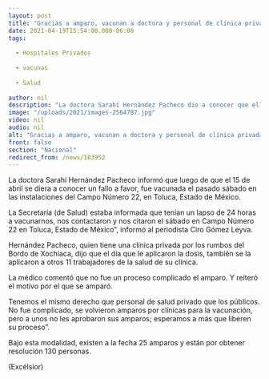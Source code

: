 ```yaml
---
layout: post
title: "Gracias a amparo, vacunan a doctora y personal de clínica privada"
date: 2021-04-19T15:54:00.000-06:00
tags:
  
  - Hospitales Privados
  
  - vacunas
  
  - Salud
  
author: nil
description: "La doctora Sarahí Hernández Pacheco dio a conocer que ella junto con otras 11 personas fueron vacunadas el sábado; esperan resolución 130 personas"
image: "/uploads/2021/images-2564787.jpg"
video: nil
audio: nil
alt: "Gracias a amparo, vacunan a doctora y personal de clínica privada"
front: false
section: "Nacional"
redirect_from: /news/183952
---
```


La doctora Sarahí Hernández Pacheco informó que luego de que el 15 de abril se diera a conocer un fallo a favor, fue vacunada el pasado sábado en las instalaciones del Campo Número 22, en Toluca, Estado de México.

La Secretaría (de Salud) estaba informada que tenían un lapso de 24 horas a vacunarnos, nos contactaron  y nos citaron el sábado en Campo Número 22 en Toluca, Estado de México”, informó al periodista Ciro Gómez Leyva.

Hernández Pacheco, quien tiene una clínica privada por los rumbos del Bordo de Xochiaca, dijo que el día que le aplicaron la dosis, también se la aplicaron a otros 11 trabajadores de la salud de su clínica.

La médico comentó que no fue un proceso complicado el amparo. Y reiteró el motivo por el que se amparó.

Tenemos el mismo derecho que personal de salud privado que los públicos. No fue complicado, se volvieron amparos por clínicas para la vacunación, pero a unos no les aprobaron sus amparos; esperamos a más que liberen su proceso”.

Bajo esta modalidad, existen a la fecha 25 amparos y están por obtener resolución 130 personas.

(Excélsior)